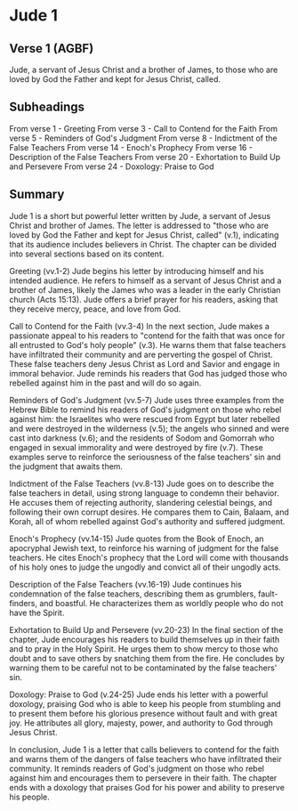 # Jude 1

## Verse 1 (AGBF)

Jude, a servant of Jesus Christ and a brother of James, to those who are loved by God the Father and kept for Jesus Christ, called.

## Subheadings

From verse 1 - Greeting
From verse 3 - Call to Contend for the Faith
From verse 5 - Reminders of God's Judgment
From verse 8 - Indictment of the False Teachers
From verse 14 - Enoch's Prophecy
From verse 16 - Description of the False Teachers
From verse 20 - Exhortation to Build Up and Persevere
From verse 24 - Doxology: Praise to God

## Summary

Jude 1 is a short but powerful letter written by Jude, a servant of Jesus Christ and brother of James. The letter is addressed to "those who are loved by God the Father and kept for Jesus Christ, called" (v.1), indicating that its audience includes believers in Christ. The chapter can be divided into several sections based on its content.

Greeting (vv.1-2)
Jude begins his letter by introducing himself and his intended audience. He refers to himself as a servant of Jesus Christ and a brother of James, likely the James who was a leader in the early Christian church (Acts 15:13). Jude offers a brief prayer for his readers, asking that they receive mercy, peace, and love from God.

Call to Contend for the Faith (vv.3-4)
In the next section, Jude makes a passionate appeal to his readers to "contend for the faith that was once for all entrusted to God's holy people" (v.3). He warns them that false teachers have infiltrated their community and are perverting the gospel of Christ. These false teachers deny Jesus Christ as Lord and Savior and engage in immoral behavior. Jude reminds his readers that God has judged those who rebelled against him in the past and will do so again.

Reminders of God's Judgment (vv.5-7)
Jude uses three examples from the Hebrew Bible to remind his readers of God's judgment on those who rebel against him: the Israelites who were rescued from Egypt but later rebelled and were destroyed in the wilderness (v.5); the angels who sinned and were cast into darkness (v.6); and the residents of Sodom and Gomorrah who engaged in sexual immorality and were destroyed by fire (v.7). These examples serve to reinforce the seriousness of the false teachers' sin and the judgment that awaits them.

Indictment of the False Teachers (vv.8-13)
Jude goes on to describe the false teachers in detail, using strong language to condemn their behavior. He accuses them of rejecting authority, slandering celestial beings, and following their own corrupt desires. He compares them to Cain, Balaam, and Korah, all of whom rebelled against God's authority and suffered judgment.

Enoch's Prophecy (vv.14-15)
Jude quotes from the Book of Enoch, an apocryphal Jewish text, to reinforce his warning of judgment for the false teachers. He cites Enoch's prophecy that the Lord will come with thousands of his holy ones to judge the ungodly and convict all of their ungodly acts.

Description of the False Teachers (vv.16-19)
Jude continues his condemnation of the false teachers, describing them as grumblers, fault-finders, and boastful. He characterizes them as worldly people who do not have the Spirit.

Exhortation to Build Up and Persevere (vv.20-23)
In the final section of the chapter, Jude encourages his readers to build themselves up in their faith and to pray in the Holy Spirit. He urges them to show mercy to those who doubt and to save others by snatching them from the fire. He concludes by warning them to be careful not to be contaminated by the false teachers' sin.

Doxology: Praise to God (v.24-25)
Jude ends his letter with a powerful doxology, praising God who is able to keep his people from stumbling and to present them before his glorious presence without fault and with great joy. He attributes all glory, majesty, power, and authority to God through Jesus Christ.

In conclusion, Jude 1 is a letter that calls believers to contend for the faith and warns them of the dangers of false teachers who have infiltrated their community. It reminds readers of God's judgment on those who rebel against him and encourages them to persevere in their faith. The chapter ends with a doxology that praises God for his power and ability to preserve his people.